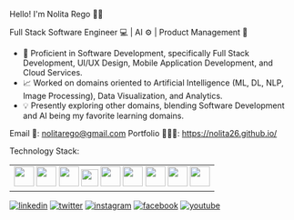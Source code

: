 Hello! I'm Nolita Rego 👩🏻

Full Stack Software Engineer 💻 | AI ⚙️ | Product Management 📝

- 📲 Proficient in Software Development, specifically Full Stack Development, UI/UX Design, Mobile Application Development, and Cloud Services. 
- 📈 Worked on domains oriented to Artificial Intelligence (ML, DL, NLP, Image Processing), Data Visualization, and Analytics.   
- 💡 Presently exploring other domains, blending Software Development and AI being my favorite learning domains.

Email 📩: nolitarego@gmail.com
Portfolio 👩🏻‍💻: https://nolita26.github.io/

Technology Stack:
<table>
 <body>
  <tr>
   <td style="text-align: center">
    <img src="https://img.icons8.com/color/48/000000/flutter.png" width="35" height="35"/>
    <img src="https://img.icons8.com/color/48/000000/javascript--v1.png" width="35" height="35"/>
    <img src="https://img.icons8.com/color/48/000000/java-coffee-cup-logo--v1.png" width="35" height="35"/>
    <img src="https://img.icons8.com/color/48/000000/python--v1.png" width="30" height="30"/>
    <img src="https://img.icons8.com/color/48/000000/react-native.png" width="35" height="35"/> 
    <img src="https://img.icons8.com/color/48/000000/firebase.png" width="35" height="35"/>
    <img src="https://img.icons8.com/fluency/48/000000/mysql-logo.png" width="35" height="35"/>
    <img src="https://img.icons8.com/color/48/000000/git.png" width="35" height="35"/> 
    <img src="https://img.icons8.com/color/48/000000/docker.png" width="35" height="35"/> 
   </td>
  </tr>
 </body>
</table>

[1]: https://www.linkedin.com/in/nolitarego/
[2]: https://twitter.com/nolitarego
[3]: https://www.instagram.com/nolitarego/
[4]: https://www.facebook.com/nolita.rego.26
[5]: https://www.youtube.com/@TheRegoSisters

 [![linkedin](https://img.icons8.com/fluent/48/000000/linkedin.png)][1]
 [![twitter](https://img.icons8.com/fluent/48/000000/twitter.png)][2]
 [![instagram](https://img.icons8.com/fluent/48/000000/instagram-new.png)][3]
 [![facebook](https://img.icons8.com/fluent/48/000000/facebook-new.png)][4]
 [![youtube](https://img.icons8.com/fluent/48/000000/youtube.png)][5]
